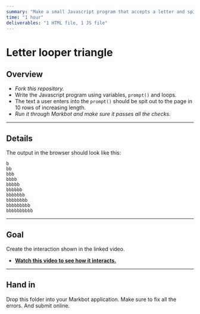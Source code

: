 ```yaml
---
summary: "Make a small Javascript program that accepts a letter and spits it out a triangle of the letter."
time: "1 hour"
deliverables: "1 HTML file, 1 JS file"
---
```


# Letter looper triangle

## Overview

- *Fork this repository.*
- Write the Javascript program using variables, `prompt()` and loops.
- The text a user enters into the `prompt()` should be spit out to the page in 10 rows of increasing length.
- *Run it through Markbot and make sure it passes all the checks.*

---

## Details

The output in the browser should look like this:

```
b
bb
bbb
bbbb
bbbbb
bbbbbb
bbbbbbb
bbbbbbbb
bbbbbbbbb
bbbbbbbbbb
```

---

## Goal

Create the interaction shown in the linked video.

- [**Watch this video to see how it interacts.**](https://youtu.be/-X0jBThNUoM)

---

## Hand in

Drop this folder into your Markbot application. Make sure to fix all the errors. And submit online.
